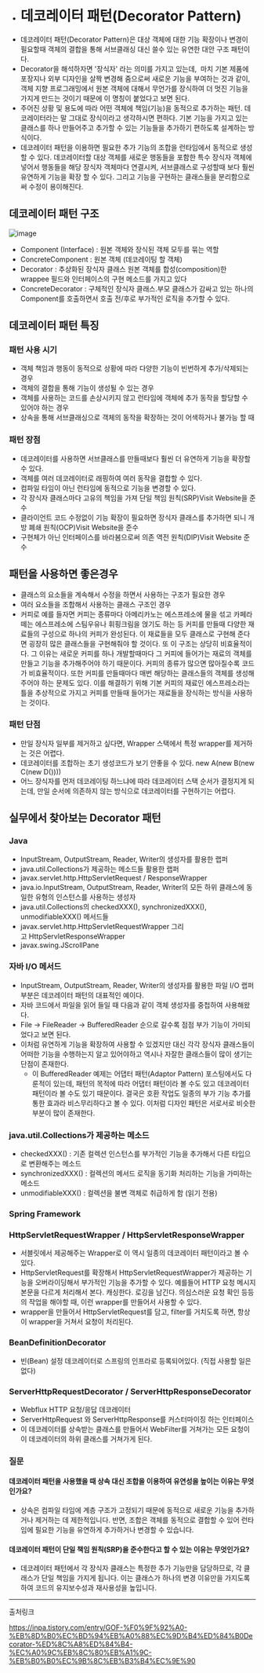 - # 데코레이터 패턴(Decorator Pattern)
- 데코레이터 패턴(Decorator Pattern)은 대상 객체에 대한 기능 확장이나 변경이 필요할때 객체의 결합을 통해 서브클래싱 대신 쓸수 있는 유연한 대안 구조 패턴이다.
- Decorator을 해석하자면 '장식자' 라는 의미를 가지고 있는데,  마치 기본 제품에 포장지나 외부 디자인을 살짝 변경해 줌으로써 새로운 기능을 부여하는 것과 같이, 객체 지향 프로그래밍에서 원본 객체에 대해서 무언가를 장식하여 더 멋진 기능을 가지게 만드는 것이기 때문에 이 명칭이 붙었다고 보면 된다.
- 주어진 상황 및 용도에 따라 어떤 객체에 책임(기능)을 동적으로 추가하는 패턴. 데코레이터라는 말 그대로 장식이라고 생각하시면 편하다. 기본 기능을 가지고 있는 클래스를 하나 만들어주고 추가할 수 있는 기능들을 추가하기 편하도록 설계하는 방식이다.
- 데코레이터 패턴을 이용하면 필요한 추가 기능의 조합을 런타임에서 동적으로 생성할 수 있다. 데코레이터할 대상 객체를 새로운 행동들을 포함한 특수 장식자 객체에 넣어서 행동들을 해당 장식자 객체마다 연결시켜, 서브클래스로 구성할때 보다 훨씬 유연하게 기능을 확장 할 수 있다. 그리고 기능을 구현하는 클래스들을 분리함으로써 수정이 용이해진다.

## 데코레이터 패턴 구조
![image](https://github.com/user-attachments/assets/25688ca8-bd71-452c-8af1-d5361da755f5)

- Component (Interface) : 원본 객체와 장식된 객체 모두를 묶는 역할
- ConcreteComponent : 원본 객체 (데코레이팅 할 객체)
- Decorator : 추상화된 장식자 클래스 원본 객체를 합성(composition)한 wrappee 필드와 인터페이스의 구현 메소드를 가지고 있다
- ConcreteDecorator : 구체적인 장식자 클래스.부모 클래스가 감싸고 있는 하나의 Component를 호출하면서 호출 전/후로 부가적인 로직을 추가할 수 있다.

## 데코레이터 패턴 특징
### 패턴 사용 시기
- 객체 책임과 행동이 동적으로 상황에 따라 다양한 기능이 빈번하게 추가/삭제되는 경우
- 객체의 결합을 통해 기능이 생성될 수 있는 경우
- 객체를 사용하는 코드를 손상시키지 않고 런타임에 객체에 추가 동작을 할당할 수 있어야 하는 경우
- 상속을 통해 서브클래싱으로 객체의 동작을 확장하는 것이 어색하거나 불가능 할 때

### 패턴 장점
- 데코레이터를 사용하면 서브클래스를 만들때보다 훨씬 더 유연하게 기능을 확장할 수 있다.
- 객체를 여러 데코레이터로 래핑하여 여러 동작을 결합할 수 있다.
- 컴파일 타임이 아닌 런타임에 동적으로 기능을 변경할 수 있다.
- 각 장식자 클래스마다 고유의 책임을 가져 단일 책임 원칙(SRP)Visit Website을 준수
- 클라이언트 코드 수정없이 기능 확장이 필요하면 장식자 클래스를 추가하면 되니 개방 폐쇄 원칙(OCP)Visit Website을 준수
- 구현체가 아닌 인터페이스를 바라봄으로써 의존 역전 원칙(DIP)Visit Website 준수

## 패턴을 사용하면 좋은경우 
- 클래스의 요소들을 계속해서 수정을 하면서 사용하는 구조가 필요한 경우
-  여러 요소들을 조합해서 사용하는 클래스 구조인 경우
- 커피로 예를 들자면 커피는 종류마다 아메리카노는 에스프레소에 물을 섞고 카페라떼는 에스프레소에 스팀우유나 휘핑크림을 얹기도 하는 등 커피를 만들때 다양한 재료들의 구성으로 하나의 커피가 완성된다. 이 재료들을 모두 클래스로 구현해 준다면 굉장히 많은 클래스들을 구현해줘야 할 것이다. 또 이 구조는 상당히 비효율적이다. 그 이유는 새로운 커피를 하나 개발할때마다 그 커피에 들어가는 재료의 객체를 만들고 기능을 추가해주어야 하기 때문이다. 커피의 종류가 많으면 많아질수록 코드가 비효율적이다. 또한 커피를 만들때마다 매번 해당하는 클래스들의 객체를 생성해주어야 하는 문제도 있다. 이를 해결하기 위해 기본 커피의 재료인 에스프레소라는 틀을 추상적으로 가지고 커피를 만들때 들어가는 재료들을 장식하는 방식을 사용하는 것이다. 

### 패턴 단점
- 만일 장식자 일부를 제거하고 싶다면, Wrapper 스택에서 특정 wrapper를 제거하는 것은 어렵다.
- 데코레이터를 조합하는 초기 생성코드가 보기 안좋을 수 있다. new A(new B(new C(new D())))
- 어느 장식자를 먼저 데코레이팅 하느냐에 따라 데코레이터 스택 순서가 결정지게 되는데, 만일 순서에 의존하지 않는 방식으로 데코레이터를 구현하기는 어렵다.

## 실무에서 찾아보는 Decorator 패턴
### Java
- InputStream, OutputStream, Reader, Writer의 생성자를 활용한 랩퍼
- java.util.Collections가 제공하는 메소드들 활용한 랩퍼
- javax.servlet.http.HttpServletRequest / ResponseWrapper
- java.io.InputStream, OutputStream, Reader, Writer의 모든 하위 클래스에 동일한 유형의 인스턴스를 사용하는 생성자
- java.util.Collections의 checkedXXX(), synchronizedXXX(), unmodifiableXXX() 메서드들
- javax.servlet.http.HttpServletRequestWrapper 그리고 HttpServletResponseWrapper
- javax.swing.JScrollPane

### 자바 I/O 메서드
- InputStream, OutputStream, Reader, Writer의 생성자를 활용한 파일 I/O 랩퍼 부분은 데코레이터 패턴의 대표적인 예이다.
- 자바 코드에서 파일을 읽어 들일 때 다음과 같이 객체 생성자를 중첩하여 사용해왔다.
- File → FileReader → BufferedReader 순으로 갈수록 점점 부가 기능이 가미되었다고 보면 된다.
- 이처럼 유연하게 기능을 확장하여 사용할 수 있겠지만 대신 각각 장식자 클래스들이 어떠한 기능을 수행하는지 알고 있어야하고 역시나 자잘한 클래스들이 많이 생기는 단점이 존재한다.
    - 이 BufferedReader 예제는 어댑터 패턴(Adaptor Pattern) 포스팅에서도 다룬적이 있는데, 패턴의 목적에 따라 어댑터 패턴이라 볼 수도 있고 데코레이터 패턴이라 볼 수도 있기 때문이다. 결국은 호환 작업도 일종의 부가 기능 추가를 통한 효과라 비스무리하다고 볼 수 있다. 이처럼 디자인 패턴은 서로서로 비슷한 부분이 많이 존재한다.

### java.util.Collections가 제공하는 메소드
- checkedXXX() : 기존 컬렉션 인스턴스를 부가적인 기능을 추가해서 다른 타입으로 변환해주는 메소드
- synchronizedXXX() : 컬렉션의 메서드 로직을 동기화 처리하는 기능을 가미하는 메소드
- unmodifiableXXX() : 컬렉션을 불변 객체로 취급하게 함 (읽기 전용)

### Spring Framework
### HttpServletRequestWrapper / HttpServletResponseWrapper
- 서블릿에서 제공해주는 Wrapper로 이 역시 일종의 데코레이터 패턴이라고 볼 수 있다.
- HttpServletRequest를 확장해서 HttpServletRequestWrapper가 제공하는 기능을 오버라이딩해서 부가적인 기능을 추가할 수 있다. 예를들어 HTTP 요청 메시지 본문을 다르게 처리해서 본다. 캐싱한다. 로깅을 남긴다. 의심스러운 요청 확인 등등의 작업을 해야할 때, 이런 wrapper를 만들어서 사용할 수 있다.
- wrapper을 만들어서 HttpServletRequest를 담고, filter를 거치도록 하면, 항상 이 wrapper을 거쳐서 요청이 처리된다.

### BeanDefinitionDecorator
- 빈(Bean) 설정 데코레이터로 스프링의 인프라로 등록되어있다. (직접 사용할 일은 없다)

### ServerHttpRequestDecorator / ServerHttpResponseDecorator
- Webflux HTTP 요청/응답 데코레이터
- ServerHttpRequest 와 ServerHttpResponse를 커스터마이징 하는 인터페이스
- 이 데코레이터를 상속받는 클래스를 만들어서 WebFilter를 거쳐가는 모든 요청이 이 데코레이터의 하위 클래스를 거쳐가게 된다.

### 질문
#### 데코레이터 패턴을 사용했을 때 상속 대신 조합을 이용하여 유연성을 높이는 이유는 무엇인가요?
- 상속은 컴파일 타임에 계층 구조가 고정되기 때문에 동적으로 새로운 기능을 추가하거나 제거하는 데 제한적입니다. 반면, 조합은 객체를 동적으로 결합할 수 있어 런타임에 필요한 기능을 유연하게 추가하거나 변경할 수 있습니다.

#### 데코레이터 패턴이 단일 책임 원칙(SRP)을 준수한다고 할 수 있는 이유는 무엇인가요?
- 데코레이터 패턴에서 각 장식자 클래스는 특정한 추가 기능만을 담당하므로, 각 클래스가 단일 책임을 가지게 됩니다. 이는 클래스가 하나의 변경 이유만을 가지도록 하여 코드의 유지보수성과 재사용성을 높입니다.
---

출처링크

https://inpa.tistory.com/entry/GOF-%F0%9F%92%A0-%EB%8D%B0%EC%BD%94%EB%A0%88%EC%9D%B4%ED%84%B0Decorator-%ED%8C%A8%ED%84%B4-%EC%A0%9C%EB%8C%80%EB%A1%9C-%EB%B0%B0%EC%9B%8C%EB%B3%B4%EC%9E%90